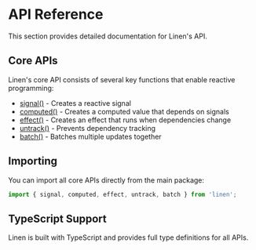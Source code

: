 # API Reference

This section provides detailed documentation for Linen's API.

## Core APIs

Linen's core API consists of several key functions that enable reactive programming:

- [signal()](/api/signal) - Creates a reactive signal
- [computed()](/api/computed) - Creates a computed value that depends on signals
- [effect()](/api/effect) - Creates an effect that runs when dependencies change
- [untrack()](/api/untrack) - Prevents dependency tracking
- [batch()](/api/batch) - Batches multiple updates together

## Importing

You can import all core APIs directly from the main package:

```typescript
import { signal, computed, effect, untrack, batch } from 'linen';
```

## TypeScript Support

Linen is built with TypeScript and provides full type definitions for all APIs.